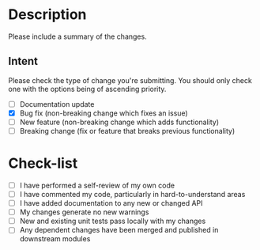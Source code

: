 # Description

Please include a summary of the changes.

## Intent

Please check the type of change you're submitting. You should only check one with the options being of ascending priority.

- [ ] Documentation update
- [x] Bug fix (non-breaking change which fixes an issue)
- [ ] New feature (non-breaking change which adds functionality)
- [ ] Breaking change (fix or feature that breaks previous functionality)

# Check-list

- [ ] I have performed a self-review of my own code
- [ ] I have commented my code, particularly in hard-to-understand areas
- [ ] I have added documentation to any new or changed API
- [ ] My changes generate no new warnings
- [ ] New and existing unit tests pass locally with my changes
- [ ] Any dependent changes have been merged and published in downstream modules
